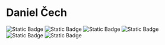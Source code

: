 # Daniel Čech <br>
![Static Badge](https://img.shields.io/badge/Python-%233776AB?style=for-the-badge&logo=python&logoColor=white)<!-- PYTHON -->
![Static Badge](https://img.shields.io/badge/HTML-%23E34F26?style=for-the-badge&logo=html5&logoColor=white) <!-- HTML5 -->
![Static Badge](https://img.shields.io/badge/Scratch-%23855CD6?style=flat-square&logo=scratch&logoColor=%23FFFFFF) <!-- SCRATCH -->
![Static Badge](https://img.shields.io/badge/CSS-%23663399?style=for-the-badge&logo=css&logoColor=white) <!-- CSS -->
![Static Badge](https://img.shields.io/badge/Git-%23F05032?style=for-the-badge&logo=git&logoColor=white) <!-- GIT -->
![Static Badge](https://img.shields.io/badge/GitHub-%23000000?style=for-the-badge&logo=github&logoColor=white) <!-- GITHUB -->






<!--
**daniel-cech-creator/daniel-cech-creator** is a ✨ _special_ ✨ repository because its `README.md` (this file) appears on your GitHub profile.

Here are some ideas to get you started:

- 🔭 I’m currently working on ...
- 🌱 I’m currently learning ...
- 👯 I’m looking to collaborate on ...
- 🤔 I’m looking for help with ...
- 💬 Ask me about ...
- 📫 How to reach me: ...
- 😄 Pronouns: ...
- ⚡ Fun fact: ...
-->
